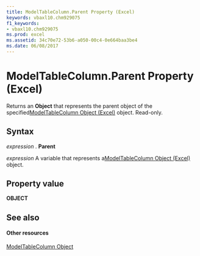 ```yaml
---
title: ModelTableColumn.Parent Property (Excel)
keywords: vbaxl10.chm929075
f1_keywords:
- vbaxl10.chm929075
ms.prod: excel
ms.assetid: 34c70e72-53b6-a050-00c4-0e664baa3be4
ms.date: 06/08/2017
---
```



# ModelTableColumn.Parent Property (Excel)

Returns an **Object** that represents the parent object of the specified[ModelTableColumn Object (Excel)](modeltablecolumn-object-excel.md) object. Read-only.


## Syntax

 _expression_ . **Parent**

 _expression_ A variable that represents a[ModelTableColumn Object (Excel)](modeltablecolumn-object-excel.md) object.


## Property value

 **OBJECT**


## See also


#### Other resources



[ModelTableColumn Object](modeltablecolumn-object-excel.md)

